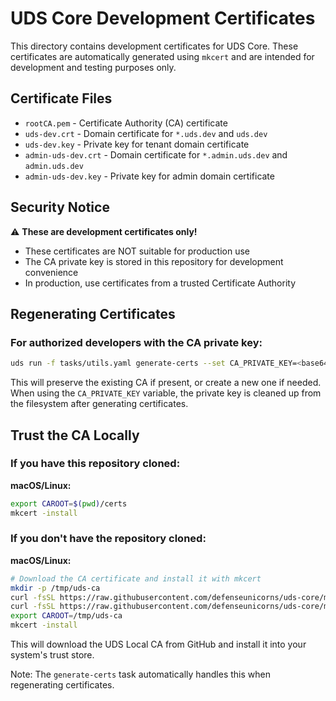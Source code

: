 # UDS Core Development Certificates

This directory contains development certificates for UDS Core. These certificates are automatically generated using `mkcert` and are intended for development and testing purposes only.

## Certificate Files

- `rootCA.pem` - Certificate Authority (CA) certificate
- `uds-dev.crt` - Domain certificate for `*.uds.dev` and `uds.dev`
- `uds-dev.key` - Private key for tenant domain certificate
- `admin-uds-dev.crt` - Domain certificate for `*.admin.uds.dev` and `admin.uds.dev`
- `admin-uds-dev.key` - Private key for admin domain certificate

## Security Notice

⚠️ **These are development certificates only!**

- These certificates are NOT suitable for production use
- The CA private key is stored in this repository for development convenience
- In production, use certificates from a trusted Certificate Authority

## Regenerating Certificates

### For authorized developers with the CA private key:

```bash
uds run -f tasks/utils.yaml generate-certs --set CA_PRIVATE_KEY=<base64-encoded-private-key>
```

This will preserve the existing CA if present, or create a new one if needed. When using the `CA_PRIVATE_KEY` variable, the private key is cleaned up from the filesystem after generating certificates.

## Trust the CA Locally

### If you have this repository cloned:

**macOS/Linux:**
```bash
export CAROOT=$(pwd)/certs
mkcert -install
```

### If you don't have the repository cloned:

**macOS/Linux:**
```bash
# Download the CA certificate and install it with mkcert
mkdir -p /tmp/uds-ca
curl -fsSL https://raw.githubusercontent.com/defenseunicorns/uds-core/main/certs/rootCA.pem -o /tmp/uds-ca/rootCA.pem
curl -fsSL https://raw.githubusercontent.com/defenseunicorns/uds-core/main/certs/rootCA-key.pem -o /tmp/uds-ca/rootCA-key.pem
export CAROOT=/tmp/uds-ca
mkcert -install
```

This will download the UDS Local CA from GitHub and install it into your system's trust store.

Note: The `generate-certs` task automatically handles this when regenerating certificates.
